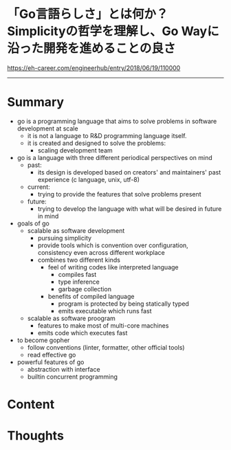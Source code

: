 <!--
{
  "type": "summary",
  "tags": ["golang"]
}
-->
# 「Go言語らしさ」とは何か？　Simplicityの哲学を理解し、Go Wayに沿った開発を進めることの良さ
https://eh-career.com/engineerhub/entry/2018/06/19/110000

---

# Summary
- go is a programming language that aims to solve problems in software development at scale
  - it is not a language to R&D programming language itself.
  - it is created and designed to solve the problems:
    - scaling development team
- go is a language with three different periodical perspectives on mind
  - past:
    - its design is developed based on creators' and maintainers' past experience (c language, unix, utf-8)
  - current: 
    - trying to provide the features that solve problems present
  - future:
    - trying to develop the language with what will be desired in future in mind
- goals of go
  - scalable as software development
    - pursuing simplicity
    - provide tools which is convention over configuration, consistency even across different workplace
    - combines two different kinds
      - feel of writing codes like interpreted language
        - compiles fast
        - type inference
        - garbage collection
      - benefits of compiled language
        - program is protected by being statically typed
        - emits executable which runs fast
  - scalable as software proogram
    - features to make most of multi-core machines
    - emits code which executes fast
- to become gopher
  - follow conventions (linter, formatter, other official tools)
  - read effective go
- powerful features of go
  - abstraction with interface
  - builtin concurrent programming

# Content

# Thoughts
